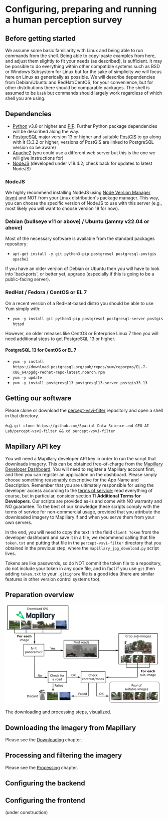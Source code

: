 # Configuring, preparing and running a human perception survey

## Before getting started

We assume some basic familiarity with Linux and being able to run commands from the shell. Being able to copy-paste examples from here, and adjust them slightly to fit your needs (as described), is sufficient. It may be possible to do everything within other compatible systems such as BSD or Windows Subsystem for Linux but for the sake of simplicity we will focus here on Linux as generically as possible. We will describe dependencies from Debian/Ubuntu and RedHat/CentOS, for your convenience, but for other distributions there should be comparable packages. The shell is assumed to be `bash` but commands should largely work regardless of which shell you are using.

## Dependencies

- [Python](https://www.python.org/) v3.6 or higher and [PIP](https://pypi.org/project/pip/). Further Python package dependencies will be described along the way.
- [PostgreSQL](https://www.postgresql.org/) major version 13 or higher and suitable [PostGIS](https://postgis.net/) to go along with it (3.3.2 or higher; versions of PostGIS are linked to PostgreSQL version so be aware)
- [Apache2](https://httpd.apache.org/) (you could use a different web server but this is the one we will give instructions for)
- [NodeJS](https://nodejs.org/en) (developed under v18.4.2; check back for updates to latest NodeJS)

### NodeJS

We highly recommend installing NodeJS using [Node Version Manager (nvm)](https://github.com/nvm-sh/nvm) and NOT from your Linux distribution's package manager. This way, you can choose the specific version of NodeJS to use with this server (e.g., most likely you will want to choose version 18 for now).

### Debian (bullseye v11 or above) / Ubuntu (jammy v22.04 or above)

Most of the necessary software is available from the standard packages repository:

- `apt-get install -y git python3-pip postgresql postgresql-postgis apache2`

If you have an older version of Debian or Ubuntu then you will have to look into 'backports', or better yet, upgrade (especially if this is going to be a public-facing server).

### RedHat / Fedora / CentOS or EL 7

On a recent version of a RedHat-based distro you should be able to use Yum simply with:
- `yum -y install git python3-pip postgresql postgresql-server postgis httpd`

However, on older releases like CentOS or Enterprise Linux 7 then you will need additional steps to get PostgreSQL 13 or higher.

#### PostgreSQL 13 for CentOS or EL 7
- `yum -y install https://download.postgresql.org/pub/repos/yum/reporpms/EL-7-x86_64/pgdg-redhat-repo-latest.noarch.rpm`
- `yum -y update`
- `yum -y install postgresql13 postgresql13-server postgis33_13`

## Getting our software

Please clone or download the [percept-vsvi-filter](https://github.com/Spatial-Data-Science-and-GEO-AI-Lab/percept-vsvi-filter) repository and open a shell in that directory.

e.g. `git clone https://github.com/Spatial-Data-Science-and-GEO-AI-Lab/percept-vsvi-filter && cd percept-vsvi-filter`

## Mapillary API key

You will need a Mapillary developer API key in order to run the script that downloads imagery. This can be obtained free-of-charge from the [Mapillary Developer Dashboard](https://www.mapillary.com/dashboard/developers). You will need to register a Mapillary account first, and then you can register an application on the dashboard. Please simply choose something reasonably descriptive for the App Name and Description. Remember that you are ultimately responsible for using the developer access according to the [terms of service](https://www.mapillary.com/terms); read everything of course, but in particular, consider section 11 **Additional Terms for Developers**. Our scripts are provided as-is and come with NO warranty and NO guarantee. To the best of our knowledge these scripts comply with the terms of service for non-commercial usage, provided that you attribute the downloaded imagery to Mapillary if and when you serve them from your own servers.

In the end, you will need to copy the text in the field `Client Token` from the developer dashboard and save it in a file, we recommend calling that file `token.txt` and putting that file in the `percept-vsvi-filter` directory that you obtained in the previous step, where the `mapillary_jpg_download.py` script lives.

Tokens are like passwords, so do NOT commit the token file to a repository, do not include your token in any code file, and in fact if you use `git` then adding `token.txt` to your `.gitignore` file is a good idea (there are similar features in other version control systems too).

## Preparation overview
<img src="prep-diag.jpg" width="800"/>

The downloading and processing steps, visualized.

## Downloading the imagery from Mapillary

Please see the [Downloading](downloading.md) chapter.

## Processing and filtering the imagery

Please see the [Processing](processing.md) chapter.

## Configuring the backend

## Configuring the frontend

(under construction)

